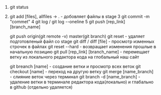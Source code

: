 1. git status
2. git add [files], allfiles -> . - добовляет файлы в stage
   3 git commit -m "commet"
   4 git log / git log --oneline
   5 git push [rep_link] [branch_name]

   git push origin(git remote -v) master(git branch)
   git reset - удаляет подготовленый файл со stage
   git diff / diff [file] - просмотр изменных строчек в файлах
   git reset --hard - возвращает изменения прошлые в начальную позицию
   git pull [rep_link] [branch_name] - перемещает ветку из локального редактора кода на глобальный наш сайт

   git breanch [name] - создание ветки и просмотр всех веток
   git cheсkout [name] - переход на другую ветку
   git merge [name_branch] - слияние веток через терминал
   git branch -d [name_branch] - удаление ветки в терминале редактора кода(локально) и глабально в github (отдельно удаляется)
